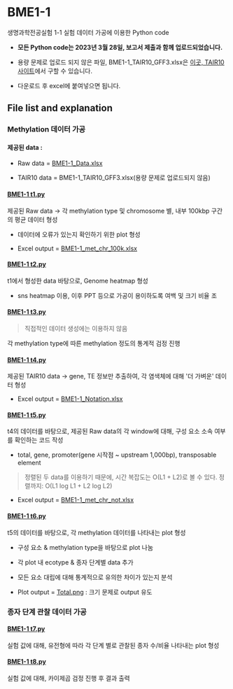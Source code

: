 # BME1-1
생명과학전공실험 1-1 실험 데이터 가공에 이용한 Python code

+ **모든 Python code는 2023년 3월 28일, 보고서 제출과 함께 업로드되었습니다.**

+ 용량 문제로 업로드 되지 않은 파일, BME1-1_TAIR10_GFF3.xlsx은 [이곳, TAIR10 사이트](https://www.arabidopsis.org/download_files/Genes/TAIR10_genome_release/TAIR10_gff3/TAIR10_GFF3_genes_transposons.gff)에서 구할 수 있습니다.

+ 다운로드 후 excel에 붙여넣으면 됩니다.

## File list and explanation

### Methylation 데이터 가공

#### 제공된 data : 

+ Raw data = [BME1-1_Data.xlsx](/BME1-1_Data.xlsx)

+ TAIR10 data = BME1-1_TAIR10_GFF3.xlsx(용량 문제로 업로드되지 않음)

#### [BME1-1 t1.py](/BME1-1%20t1.py)

제공된 Raw data -> 각 methylation type 및 chromosome 별, 내부 100kbp 구간의 평균 데이터 형성

+ 데이터에 오류가 있는지 확인하기 위한 plot 형성

+ Excel output = [BME1-1_met_chr_100k.xlsx](/BME1-1_met_chr_100k.xlsx)

#### [BME1-1 t2.py](/BME1-1%20t2.py)

t1에서 형성한 data 바탕으로, Genome heatmap 형성

+ sns heatmap 이용, 이후 PPT 등으로 가공이 용이하도록 여백 및 크기 비율 조

#### [BME1-1 t3.py](/BME1-1%20t3.py)

> 직접적인 데이터 생성에는 이용하지 않음

각 methylation type에 따른 methylation 정도의 통계적 검정 진행

#### [BME1-1 t4.py](/BME1-1%20t4.py)

제공된 TAIR10 data -> gene, TE 정보만 추출하여, 각 염색체에 대해 '더 가벼운' 데이터 형성

+ Excel output = [BME1-1_Notation.xlsx](/BME1-1_Notation.xlsx)

#### [BME1-1 t5.py](/BME1-1%20t5.py)

t4의 데이터를 바탕으로, 제공된 Raw data의 각 window에 대해, 구성 요소 소속 여부를 확인하는 코드 작성

+ total, gene, promoter(gene 시작점 ~ upstream 1,000bp), transposable element

> 정렬된 두 data를 이용하기 때문에, 시간 복잡도는 O(L1 + L2)로 볼 수 있다. 정렬까지: O(L1 log L1 + L2 log L2)

+ Excel output = [BME1-1_met_chr_not.xlsx](/BME1-1_met_chr_not.xlsx)

#### [BME1-1 t6.py](/BME1-1%20t6.py)

t5의 데이터를 바탕으로, 각 methylation 데이터를 나타내는 plot 형성

+ 구성 요소 & methylation type을 바탕으로 plot 나눔

+ 각 plot 내 ecotype & 종자 단계별 data 추가

+ 모든 요소 대립에 대해 통계적으로 유의한 차이가 있는지 분석

+ Plot output = [Total.png](/Total.png) : 크기 문제로 output 유도

### 종자 단계 관찰 데이터 가공

#### [BME1-1 t7.py](/BME1-1%20t7.py)

실험 값에 대해, 유전형에 따라 각 단계 별로 관찰된 종자 수/비율 나타내는 plot 형성

#### [BME1-1 t8.py](/BME1-1%20t8.py)

실험 값에 대해, 카이제곱 검정 진행 후 결과 출력
